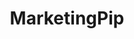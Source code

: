 ---
title: MarketingPip
github: https://github.com/MarketingPip
mode: dark
transition: 1s
score: 68.2
archetype:
- Minimalistic
- Github Actions
---